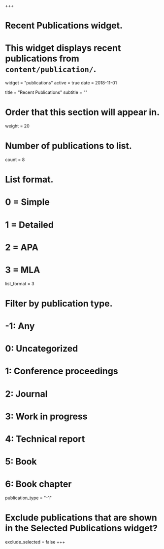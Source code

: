 +++
# Recent Publications widget.
# This widget displays recent publications from `content/publication/`.
widget = "publications"
active = true
date = 2018-11-01

title = "Recent Publications"
subtitle = ""

# Order that this section will appear in.
weight = 20

# Number of publications to list.
count = 8

# List format.
#   0 = Simple
#   1 = Detailed
#   2 = APA
#   3 = MLA
list_format = 3

# Filter by publication type.
# -1: Any
#  0: Uncategorized
#  1: Conference proceedings
#  2: Journal
#  3: Work in progress
#  4: Technical report
#  5: Book
#  6: Book chapter
publication_type = "-1"

# Exclude publications that are shown in the Selected Publications widget?
exclude_selected = false
+++

